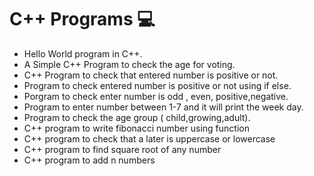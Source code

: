 # C++ Programs 💻
- Hello World program in C++.
- A Simple C++ Program to check the age for voting.
- C++ Program to check that entered number is positive or not.
- Program to check entered number is positive or not using if else.
- Porgram to check enter number is odd , even, positive,negative.
- Program to enter number between 1-7 and it will print the week day.
- Program to check the age group ( child,growing,adult).
- C++ program to write fibonacci number using function
- C++ program to check that a later is uppercase or lowercase
- C++ program to find square root of any number
- C++ program to add n numbers

